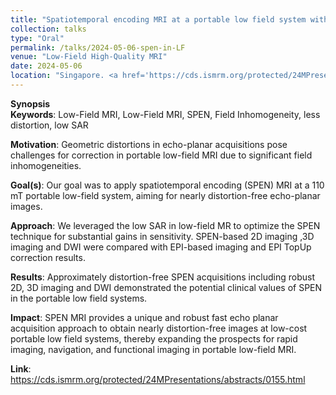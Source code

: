 ```yaml
---
title: "Spatiotemporal encoding MRI at a portable low field system without parallel imaging <br> <span style='color:#000080'>(2024 ISMRM Magna Cum Laude Merit Award) </span>"
collection: talks
type: "Oral"
permalink: /talks/2024-05-06-spen-in-LF
venue: "Low-Field High-Quality MRI"
date: 2024-05-06
location: "Singapore. <a href='https://cds.ismrm.org/protected/24MPresentations/abstracts/0155.html'>View Online</a>"
---
```


**Synopsis**<br>
**Keywords**: Low-Field MRI, Low-Field MRI, SPEN, Field Inhomogeneity, less distortion, low SAR

**Motivation**: Geometric distortions in echo-planar acquisitions pose challenges for correction in portable low-field MRI due to significant field inhomogeneities.

**Goal(s)**: Our goal was to apply spatiotemporal encoding (SPEN) MRI at a 110 mT portable low-field system, aiming for nearly distortion-free echo-planar images.

**Approach**: We leveraged the low SAR in low-field MR to optimize the SPEN technique for substantial gains in sensitivity. SPEN-based 2D imaging ,3D imaging and DWI were compared with EPI-based imaging and EPI TopUp correction results.

**Results**: Approximately distortion-free SPEN acquisitions including robust 2D, 3D imaging and DWI demonstrated the potential clinical values of SPEN in the portable low field systems.

**Impact**: SPEN MRI provides a unique and robust fast echo planar acquisition approach to obtain nearly distortion-free images at low-cost portable low field systems, thereby expanding the prospects for rapid imaging, navigation, and functional imaging in portable low-field MRI.

**Link**: <a href='https://cds.ismrm.org/protected/24MPresentations/abstracts/0155.html'>https://cds.ismrm.org/protected/24MPresentations/abstracts/0155.html</a>